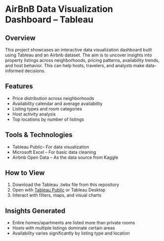 #  AirBnB Data Visualization Dashboard – Tableau

##  Overview
This project showcases an interactive data visualization dashboard built using Tableau and an Airbnb dataset. The aim is to uncover insights into property listings across neighborhoods, pricing patterns, availability trends, and host behavior. This can help hosts, travelers, and analysts make data-informed decisions.

##  Features
- Price distribution across neighborhoods
- Availability calendar and average availability
- Listing types and room categories
- Host activity analysis
- Top locations by number of listings

##  Tools & Technologies
- Tableau Public– For data visualization
- Microsoft Excel  – For basic data cleaning
- Airbnb Open Data – As the data source from Kaggle

##  How to View
1. Download the Tableau .twbx file from this repository
2. Open with [Tableau Public](https://public.tableau.com/en-us/s/download/) or Tableau Desktop
3. Interact with filters, maps, and visual charts

##  Insights Generated
- Entire homes/apartments are listed more than private rooms
- Hosts with multiple listings dominate certain areas
- Availability varies significantly by listing type and location


